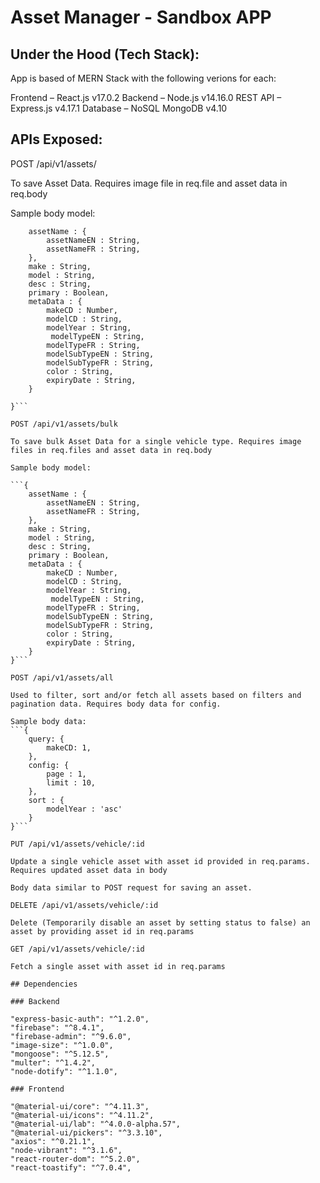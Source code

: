 # Asset Manager - Sandbox APP

## Under the Hood (Tech Stack):

App is based of MERN Stack with the following verions for each:

Frontend – React.js v17.0.2​
Backend – Node.js v14.16.0​
REST API – Express.js v4.17.1​
Database – NoSQL MongoDB v4.10

## APIs Exposed:

POST /api/v1/assets/ 

To save Asset Data. Requires image file in req.file and asset data in req.body

Sample body model:
```{
    assetName : {
        assetNameEN : String,
        assetNameFR : String,
    },
    make : String,
    model : String,
    desc : String,
    primary : Boolean,
    metaData : {
        makeCD : Number,
        modelCD : String,
        modelYear : String,
         modelTypeEN : String,
        modelTypeFR : String,
        modelSubTypeEN : String,
        modelSubTypeFR : String,
        color : String,
        expiryDate : String,
    }

}```

POST /api/v1/assets/bulk

To save bulk Asset Data for a single vehicle type. Requires image files in req.files and asset data in req.body

Sample body model:

```{
    assetName : {
        assetNameEN : String,
        assetNameFR : String,
    },
    make : String,
    model : String,
    desc : String,
    primary : Boolean,
    metaData : {
        makeCD : Number,
        modelCD : String,
        modelYear : String,
         modelTypeEN : String,
        modelTypeFR : String,
        modelSubTypeEN : String,
        modelSubTypeFR : String,
        color : String,
        expiryDate : String,
    }
}```

POST /api/v1/assets/all

Used to filter, sort and/or fetch all assets based on filters and pagination data. Requires body data for config.

Sample body data: 
```{
    query: {
        makeCD: 1,
    },
    config: { 
        page : 1,
        limit : 10,
    },
    sort : {
        modelYear : 'asc'
    }
}```

PUT /api/v1/assets/vehicle/:id

Update a single vehicle asset with asset id provided in req.params. Requires updated asset data in body

Body data similar to POST request for saving an asset.

DELETE /api/v1/assets/vehicle/:id

Delete (Temporarily disable an asset by setting status to false) an asset by providing asset id in req.params

GET /api/v1/assets/vehicle/:id

Fetch a single asset with asset id in req.params

## Dependencies

### Backend

"express-basic-auth": "^1.2.0",
"firebase": "^8.4.1",
"firebase-admin": "^9.6.0",
"image-size": "^1.0.0",
"mongoose": "^5.12.5",
"multer": "^1.4.2",
"node-dotify": "^1.1.0",

### Frontend

"@material-ui/core": "^4.11.3",
"@material-ui/icons": "^4.11.2",
"@material-ui/lab": "^4.0.0-alpha.57",
"@material-ui/pickers": "^3.3.10",
"axios": "^0.21.1",
"node-vibrant": "^3.1.6",
"react-router-dom": "^5.2.0",
"react-toastify": "^7.0.4",